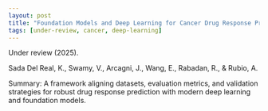 ```yaml
---
layout: post
title: "Foundation Models and Deep Learning for Cancer Drug Response Prediction: A Framework for Data, Metrics, and Validation"
tags: [under-review, cancer, deep-learning]
---
```


Under review (2025).

Sada Del Real, K., Swamy, V., Arcagni, J., Wang, E., Rabadan, R., & Rubio, A.

Summary: A framework aligning datasets, evaluation metrics, and validation strategies for robust drug response prediction with modern deep learning and foundation models.
